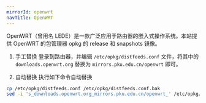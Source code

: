 ```yaml
---
mirrorId: openwrt
navTitle: OpenWRT
---
```


OpenWRT（曾用名 LEDE）是一款广泛应用于路由器的嵌入式操作系统。本站提供 OpenWRT 的包管理器 opkg 的 release 和 snapshots 镜像。

1. 手工替换
   登录到路由器，并编辑 `/etc/opkg/distfeeds.conf` 文件，将其中的 `downloads.openwrt.org` 替换为 `mirrors.pku.edu.cn/openwrt` 即可。

1. 自动替换
   执行如下命令自动替换

```bash
cp /etc/opkg/distfeeds.conf /etc/opkg/distfeeds.conf.bak
sed -i 's_downloads.openwrt.org_mirrors.pku.edu.cn/openwrt_' /etc/opkg/distfeeds.conf
```
